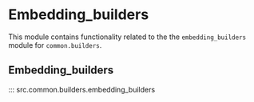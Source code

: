 # Embedding_builders

This module contains functionality related to the the `embedding_builders` module for `common.builders`.

## Embedding_builders

::: src.common.builders.embedding_builders
